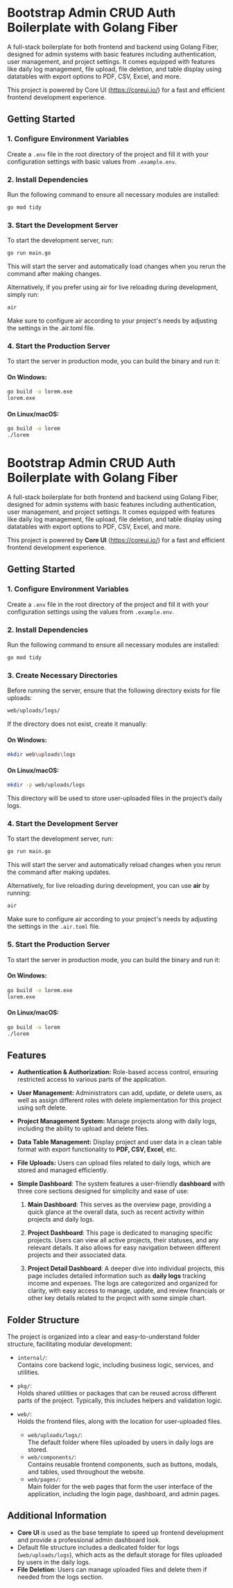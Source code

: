 # Bootstrap Admin CRUD Auth Boilerplate with Golang Fiber

A full-stack boilerplate for both frontend and backend using Golang Fiber, designed for admin systems with basic features including authentication, user management, and project settings. It comes equipped with features like daily log management, file upload, file deletion, and table display using datatables with export options to PDF, CSV, Excel, and more.

This project is powered by Core UI (https://coreui.io/) for a fast and efficient frontend development experience.

## Getting Started

### 1. Configure Environment Variables
Create a `.env` file in the root directory of the project and fill it with your configuration settings with basic values from `.example.env`.

### 2. Install Dependencies
Run the following command to ensure all necessary modules are installed:

```bash
go mod tidy
```

### 3. Start the Development Server
To start the development server, run:

```bash
go run main.go
```

This will start the server and automatically load changes when you rerun the command after making changes.

Alternatively, if you prefer using air for live reloading during development, simply run:

```bash
air
```

Make sure to configure air according to your project's needs by adjusting the settings in the .air.toml file.

### 4. Start the Production Server
To start the server in production mode, you can build the binary and run it:

#### On Windows:
```bash
go build -o lorem.exe
lorem.exe
```

#### On Linux/macOS:
```bash
go build -o lorem
./lorem
```

# Bootstrap Admin CRUD Auth Boilerplate with Golang Fiber

A full-stack boilerplate for both frontend and backend using Golang Fiber, designed for admin systems with basic features including authentication, user management, and project settings. It comes equipped with features like daily log management, file upload, file deletion, and table display using datatables with export options to PDF, CSV, Excel, and more.

This project is powered by **Core UI** (https://coreui.io/) for a fast and efficient frontend development experience.

## Getting Started

### 1. Configure Environment Variables
Create a `.env` file in the root directory of the project and fill it with your configuration settings using the values from `.example.env`.

### 2. Install Dependencies
Run the following command to ensure all necessary modules are installed:

```bash
go mod tidy
```

### 3. Create Necessary Directories
Before running the server, ensure that the following directory exists for file uploads:

```bash
web/uploads/logs/
```

If the directory does not exist, create it manually:

#### On Windows:
```bash
mkdir web\uploads\logs
```

#### On Linux/macOS:
```bash
mkdir -p web/uploads/logs
```

This directory will be used to store user-uploaded files in the project’s daily logs.

### 4. Start the Development Server
To start the development server, run:

```bash
go run main.go
```

This will start the server and automatically reload changes when you rerun the command after making updates.

Alternatively, for live reloading during development, you can use **air** by running:

```bash
air
```

Make sure to configure air according to your project's needs by adjusting the settings in the `.air.toml` file.

### 5. Start the Production Server
To start the server in production mode, you can build the binary and run it:

#### On Windows:
```bash
go build -o lorem.exe
lorem.exe
```

#### On Linux/macOS:
```bash
go build -o lorem
./lorem
```

## Features

- **Authentication & Authorization:** Role-based access control, ensuring restricted access to various parts of the application.
- **User Management:** Administrators can add, update, or delete users, as well as assign different roles with delete implementation for this project using soft delete.
- **Project Management System:** Manage projects along with daily logs, including the ability to upload and delete files.
- **Data Table Management:** Display project and user data in a clean table format with export functionality to **PDF, CSV, Excel**, etc.
- **File Uploads:** Users can upload files related to daily logs, which are stored and managed efficiently.
- **Simple Dashboard**: 
  The system features a user-friendly **dashboard** with three core sections designed for simplicity and ease of use:
  
  1. **Main Dashboard**: This serves as the overview page, providing a quick glance at the overall data, such as recent activity within projects and daily logs.
  
  2. **Project Dashboard**: This page is dedicated to managing specific projects. Users can view all active projects, their statuses, and any relevant details. It also allows for easy navigation between different projects and their associated data.
  
  3. **Project Detail Dashboard**: A deeper dive into individual projects, this page includes detailed information such as **daily logs** tracking income and expenses. The logs are categorized and organized for clarity, with easy access to manage, update, and review financials or other key details related to the project with some simple chart.

## Folder Structure

The project is organized into a clear and easy-to-understand folder structure, facilitating modular development:

- `internal/`:  
  Contains core backend logic, including business logic, services, and utilities.
  
- `pkg/`:  
  Holds shared utilities or packages that can be reused across different parts of the project. Typically, this includes helpers and validation logic.
  
- `web/`:  
  Holds the frontend files, along with the location for user-uploaded files.
  - `web/uploads/logs/`:  
    The default folder where files uploaded by users in daily logs are stored.
  - `web/components/`:  
    Contains reusable frontend components, such as buttons, modals, and tables, used throughout the website.
  - `web/pages/`:  
    Main folder for the web pages that form the user interface of the application, including the login page, dashboard, and admin pages.

## Additional Information

- **Core UI** is used as the base template to speed up frontend development and provide a professional admin dashboard look.
- Default file structure includes a dedicated folder for logs (`web/uploads/logs`), which acts as the default storage for files uploaded by users in the daily logs.
- **File Deletion**: Users can manage uploaded files and delete them if needed from the logs section.
